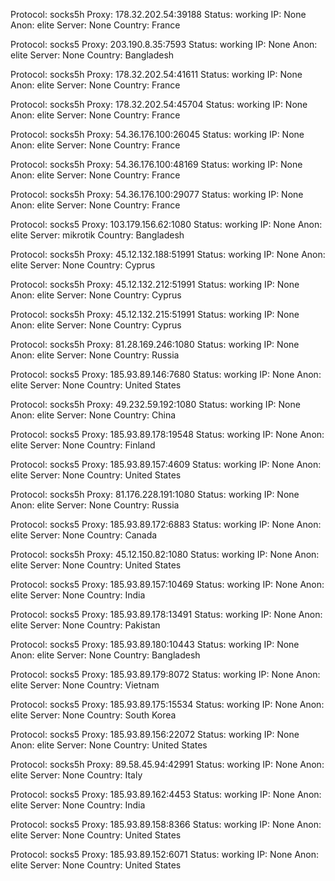 Protocol: socks5h
Proxy: 178.32.202.54:39188
Status: working
IP: None
Anon: elite
Server: None
Country: France

Protocol: socks5
Proxy: 203.190.8.35:7593
Status: working
IP: None
Anon: elite
Server: None
Country: Bangladesh

Protocol: socks5h
Proxy: 178.32.202.54:41611
Status: working
IP: None
Anon: elite
Server: None
Country: France

Protocol: socks5h
Proxy: 178.32.202.54:45704
Status: working
IP: None
Anon: elite
Server: None
Country: France

Protocol: socks5h
Proxy: 54.36.176.100:26045
Status: working
IP: None
Anon: elite
Server: None
Country: France

Protocol: socks5h
Proxy: 54.36.176.100:48169
Status: working
IP: None
Anon: elite
Server: None
Country: France

Protocol: socks5h
Proxy: 54.36.176.100:29077
Status: working
IP: None
Anon: elite
Server: None
Country: France

Protocol: socks5
Proxy: 103.179.156.62:1080
Status: working
IP: None
Anon: elite
Server: mikrotik
Country: Bangladesh

Protocol: socks5h
Proxy: 45.12.132.188:51991
Status: working
IP: None
Anon: elite
Server: None
Country: Cyprus

Protocol: socks5h
Proxy: 45.12.132.212:51991
Status: working
IP: None
Anon: elite
Server: None
Country: Cyprus

Protocol: socks5h
Proxy: 45.12.132.215:51991
Status: working
IP: None
Anon: elite
Server: None
Country: Cyprus

Protocol: socks5h
Proxy: 81.28.169.246:1080
Status: working
IP: None
Anon: elite
Server: None
Country: Russia

Protocol: socks5
Proxy: 185.93.89.146:7680
Status: working
IP: None
Anon: elite
Server: None
Country: United States

Protocol: socks5h
Proxy: 49.232.59.192:1080
Status: working
IP: None
Anon: elite
Server: None
Country: China

Protocol: socks5
Proxy: 185.93.89.178:19548
Status: working
IP: None
Anon: elite
Server: None
Country: Finland

Protocol: socks5
Proxy: 185.93.89.157:4609
Status: working
IP: None
Anon: elite
Server: None
Country: United States

Protocol: socks5h
Proxy: 81.176.228.191:1080
Status: working
IP: None
Anon: elite
Server: None
Country: Russia

Protocol: socks5
Proxy: 185.93.89.172:6883
Status: working
IP: None
Anon: elite
Server: None
Country: Canada

Protocol: socks5h
Proxy: 45.12.150.82:1080
Status: working
IP: None
Anon: elite
Server: None
Country: United States

Protocol: socks5
Proxy: 185.93.89.157:10469
Status: working
IP: None
Anon: elite
Server: None
Country: India

Protocol: socks5
Proxy: 185.93.89.178:13491
Status: working
IP: None
Anon: elite
Server: None
Country: Pakistan

Protocol: socks5
Proxy: 185.93.89.180:10443
Status: working
IP: None
Anon: elite
Server: None
Country: Bangladesh

Protocol: socks5
Proxy: 185.93.89.179:8072
Status: working
IP: None
Anon: elite
Server: None
Country: Vietnam

Protocol: socks5
Proxy: 185.93.89.175:15534
Status: working
IP: None
Anon: elite
Server: None
Country: South Korea

Protocol: socks5
Proxy: 185.93.89.156:22072
Status: working
IP: None
Anon: elite
Server: None
Country: United States

Protocol: socks5h
Proxy: 89.58.45.94:42991
Status: working
IP: None
Anon: elite
Server: None
Country: Italy

Protocol: socks5
Proxy: 185.93.89.162:4453
Status: working
IP: None
Anon: elite
Server: None
Country: India

Protocol: socks5
Proxy: 185.93.89.158:8366
Status: working
IP: None
Anon: elite
Server: None
Country: United States

Protocol: socks5
Proxy: 185.93.89.152:6071
Status: working
IP: None
Anon: elite
Server: None
Country: United States

